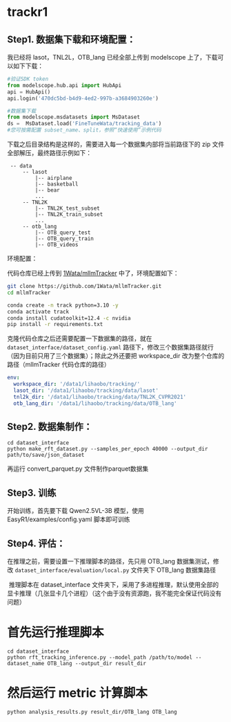 # trackr1

## Step1. 数据集下载和环境配置：

我已经将 lasot，TNL2L，OTB_lang 已经全部上传到 modelscope 上了，下载可以如下下载：

```python
#验证SDK token
from modelscope.hub.api import HubApi
api = HubApi()
api.login('470dc5bd-b4d9-4ed2-997b-a3684903260e')

#数据集下载
from modelscope.msdatasets import MsDataset
ds =  MsDataset.load('FineTuneWata/tracking_data')
#您可按需配置 subset_name、split，参照“快速使用”示例代码
```

下载之后目录结构是这样的，需要进入每一个数据集内部将当前路径下的 zip 文件全部解压，最终路径示例如下：

```shell
 -- data
     -- lasot
         |-- airplane
         |-- basketball
         |-- bear
         ...
     -- TNL2K
         |-- TNL2K_test_subset
         |-- TNL2K_train_subset
         ...
     -- otb_lang
         |-- OTB_query_test
         |-- OTB_query_train
         |-- OTB_videos

```



环境配置：

代码仓库已经上传到 [1Wata/mllmTracker](https://github.com/1Wata/mllmTracker) 中了，环境配置如下：

```bash
git clone https://github.com/1Wata/mllmTracker.git
cd mllmTracker

conda create -n track python=3.10 -y
conda activate track
conda install cudatoolkit=12.4 -c nvidia
pip install -r requirements.txt
```

克隆代码仓库之后还需要配置一下数据集的路径，就在 `dataset_interface/dataset_config.yaml` 路径下，修改三个数据集路径就行（因为目前只用了三个数据集）；除此之外还要把 workspace_dir 改为整个仓库的路径（mllmTracker 代码仓库的路径）

```yaml
env:
  workspace_dir: '/data1/lihaobo/tracking/'
  lasot_dir: '/data1/lihaobo/tracking/data/lasot'
  tnl2k_dir: '/data1/lihaobo/tracking/data/TNL2K_CVPR2021'
  otb_lang_dir: '/data1/lihaobo/tracking/data/OTB_lang'
```

## Step2. 数据集制作：

```shell
cd dataset_interface
python make_rft_dataset.py --samples_per_epoch 40000 --output_dir path/to/save/json_dataset
```
再运行 convert_parquet.py 文件制作parquet数据集
## Step3. 训练

开始训练，首先要下载 Qwen2.5VL-3B 模型，使用 EasyR1/examples/config.yaml 脚本即可训练

 



## Step4. 评估：

​在推理之前，需要设置一下推理脚本的路径，先只用 OTB_lang 数据集测试，修改 `dataset_interface/evaluation/local.py` 文件夹下 OTB_lang 数据集路径

​	推理脚本在 dataset_interface 文件夹下，采用了多进程推理，默认使用全部的显卡推理（几张显卡几个进程）（这个由于没有资源跑，我不能完全保证代码没有问题）

# 首先运行推理脚本
```
cd dataset_interface
python rft_tracking_inference.py --model_path /path/to/model --dataset_name OTB_lang --output_dir result_dir
```
# 然后运行 metric 计算脚本
```
python analysis_results.py result_dir/OTB_lang OTB_lang
```